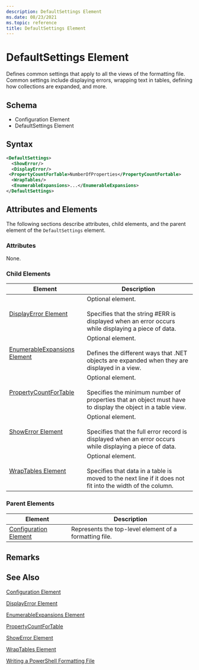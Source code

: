 ```yaml
---
description: DefaultSettings Element
ms.date: 08/23/2021
ms.topic: reference
title: DefaultSettings Element
---
```

# DefaultSettings Element

Defines common settings that apply to all the views of the formatting file. Common settings include
displaying errors, wrapping text in tables, defining how collections are expanded, and more.

## Schema

- Configuration Element
- DefaultSettings Element

## Syntax

```xml
<DefaultSettings>
  <ShowError/>
  <DisplayError/>
 <PropertyCountForTable>NumberOfProperties</PropertyCountFortable>
  <WrapTables/>
  <EnumerableExpansions>...</EnumerableExpansions>
</DefaultSettings>
```

## Attributes and Elements

The following sections describe attributes, child elements, and the parent element of the
`DefaultSettings` element.

### Attributes

None.

### Child Elements

|Element|Description|
|-------------|-----------------|
|[DisplayError Element](./displayerror-element-format.md)|Optional element.<br /><br /> Specifies that the string #ERR is displayed when an error occurs while displaying a piece of data.|
|[EnumerableExpansions Element](./enumerableexpansions-element-format.md)|Optional element.<br /><br /> Defines the different ways that .NET objects are expanded when they are displayed in a view.|
|[PropertyCountForTable](./propertycountfortable-element-format.md)|Optional element.<br /><br /> Specifies the minimum number of properties that an object must have to display the object in a table view.|
|[ShowError Element](./showerror-element-format.md)|Optional element.<br /><br /> Specifies that the full error record is displayed when an error occurs while displaying a piece of data.|
|[WrapTables Element](./wraptables-element-format.md)|Optional element.<br /><br /> Specifies that data in a table is moved to the next line if it does not fit into the width of the column.|

### Parent Elements

|Element|Description|
|-------------|-----------------|
|[Configuration Element](./configuration-element-format.md)|Represents the top-level element of a formatting file.|

## Remarks

## See Also

[Configuration Element](./configuration-element-format.md)

[DisplayError Element](./displayerror-element-format.md)

[EnumerableExpansions Element](./enumerableexpansions-element-format.md)

[PropertyCountForTable](./propertycountfortable-element-format.md)

[ShowError Element](./showerror-element-format.md)

[WrapTables Element](./wraptables-element-format.md)

[Writing a PowerShell Formatting File](./writing-a-powershell-formatting-file.md)
